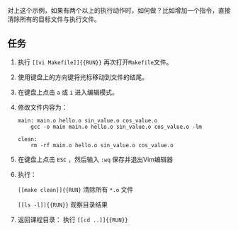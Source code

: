 对上这个示例，如果有两个以上的执行动作时，如何做？比如增加一个指令，直接清除所有的目标文件与执行文件。

## 任务

1. 执行 `[[vi Makefile]]{{RUN}}` 再次打开`Makefile`文件。

2. 使用键盘上的方向键将光标移动到文件的结尾。

3. 在键盘上点击 `a` 或 `i` 进入编辑模式。

4. 修改文件内容为：
    ```
    main: main.o hello.o sin_value.o cos_value.o
        gcc -o main main.o hello.o sin_value.o cos_value.o -lm

    clean:
        rm -rf main.o hello.o sin_value.o cos_value.o
    ```

5. 在键盘上点击 `ESC` ，然后输入 `:wq` 保存并退出Vim编辑器


6. 执行：

    `[[make clean]]{{RUN}` 清除所有 `*.o` 文件

    `[[ls -l]]{{RUN}}` 观察目录结果

7. 返回课程目录：
    执行 `[[cd ..]]{{RUN}}`
